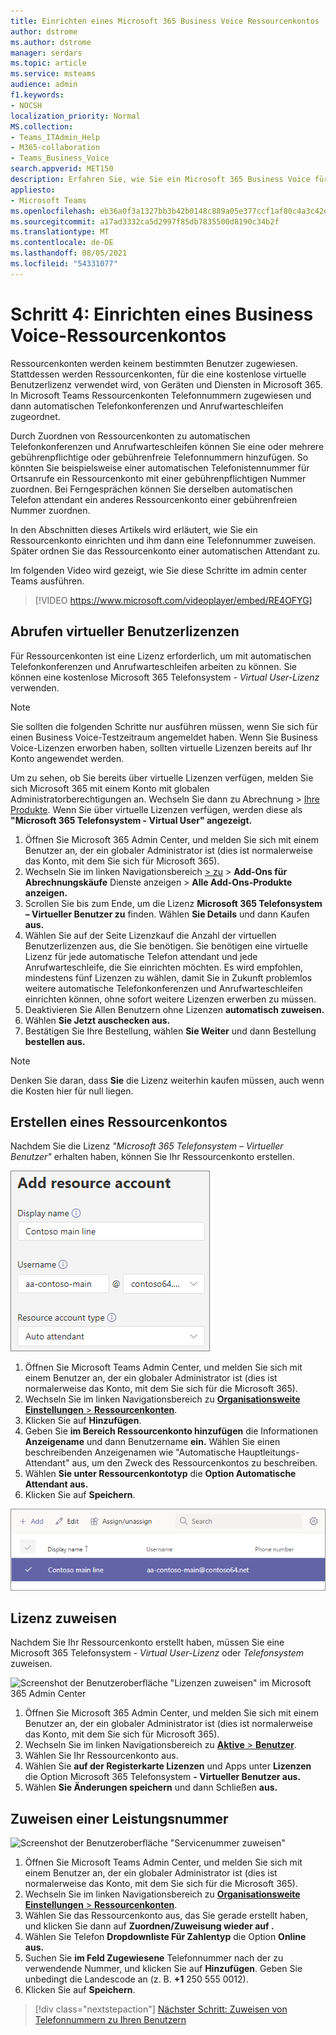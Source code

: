 ```yaml
---
title: Einrichten eines Microsoft 365 Business Voice Ressourcenkontos
author: dstrome
ms.author: dstrome
manager: serdars
ms.topic: article
ms.service: msteams
audience: admin
f1.keywords:
- NOCSH
localization_priority: Normal
MS.collection:
- Teams_ITAdmin_Help
- M365-collaboration
- Teams_Business_Voice
search.appverid: MET150
description: Erfahren Sie, wie Sie ein Microsoft 365 Business Voice für die Verwendung mit automatischen Attendants einrichten.
appliesto:
- Microsoft Teams
ms.openlocfilehash: eb36a0f3a1327bb3b42b0148c889a05e377ccf1af80c4a3c42d51299677b9692
ms.sourcegitcommit: a17ad3332ca5d2997f85db7835500d8190c34b2f
ms.translationtype: MT
ms.contentlocale: de-DE
ms.lasthandoff: 08/05/2021
ms.locfileid: "54331077"
---
```

# <a name="step-4-set-up-a-business-voice-resource-account"></a>Schritt 4: Einrichten eines Business Voice-Ressourcenkontos

Ressourcenkonten werden keinem bestimmten Benutzer zugewiesen. Stattdessen werden Ressourcenkonten, für die eine kostenlose virtuelle Benutzerlizenz verwendet wird, von Geräten und Diensten in Microsoft 365. In Microsoft Teams Ressourcenkonten Telefonnummern zugewiesen und dann automatischen Telefonkonferenzen und Anrufwarteschleifen zugeordnet.

Durch Zuordnen von Ressourcenkonten zu automatischen Telefonkonferenzen und Anrufwarteschleifen können Sie eine oder mehrere gebührenpflichtige oder gebührenfreie Telefonnummern hinzufügen. So könnten Sie beispielsweise einer automatischen Telefonistennummer für Ortsanrufe ein Ressourcenkonto mit einer gebührenpflichtigen Nummer zuordnen. Bei Ferngesprächen können Sie derselben automatischen Telefon attendant ein anderes Ressourcenkonto einer gebührenfreien Nummer zuordnen.

In den Abschnitten dieses Artikels wird erläutert, wie Sie ein Ressourcenkonto einrichten und ihm dann eine Telefonnummer zuweisen. Später ordnen Sie das Ressourcenkonto einer automatischen Attendant zu.

Im folgenden Video wird gezeigt, wie Sie diese Schritte im admin center Teams ausführen.

> [!VIDEO https://www.microsoft.com/videoplayer/embed/RE4OFYG]

## <a name="obtain-virtual-user-licenses"></a>Abrufen virtueller Benutzerlizenzen

Für Ressourcenkonten ist eine Lizenz erforderlich, um mit automatischen Telefonkonferenzen und Anrufwarteschleifen arbeiten zu können. Sie können eine kostenlose Microsoft 365 Telefonsystem *- Virtual User-Lizenz* verwenden.

> [!NOTE]
> Sie sollten die folgenden Schritte nur ausführen müssen, wenn Sie sich für einen Business Voice-Testzeitraum angemeldet haben. Wenn Sie Business Voice-Lizenzen erworben haben, sollten virtuelle Lizenzen bereits auf Ihr Konto angewendet werden. 
>
> Um zu sehen, ob Sie bereits über virtuelle Lizenzen verfügen, melden Sie sich Microsoft 365 mit einem Konto mit globalen Administratorberechtigungen an. Wechseln Sie dann zu Abrechnung > [Ihre Produkte](https://admin.microsoft.com/Adminportal/Home#/subscriptions). Wenn Sie über virtuelle Lizenzen verfügen, werden diese als **"Microsoft 365 Telefonsystem - Virtual User" angezeigt.**

1. Öffnen Sie Microsoft 365 Admin Center, und melden Sie sich mit einem Benutzer an, der ein globaler Administrator ist (dies ist normalerweise das Konto, mit dem Sie sich für Microsoft 365).
2. Wechseln Sie im linken Navigationsbereich <a href="https://admin.microsoft.com/Adminportal/Home#/catalog" target="_blank">   >  zu</a>  >  **Add-Ons für Abrechnungskäufe** Dienste anzeigen  >  **Alle Add-Ons-Produkte anzeigen.**
3. Scrollen Sie bis zum Ende, um die Lizenz **Microsoft 365 Telefonsystem – Virtueller Benutzer zu** finden. Wählen **Sie Details** und dann Kaufen **aus.**
4. Wählen Sie auf der Seite Lizenzkauf die Anzahl der virtuellen Benutzerlizenzen aus, die Sie benötigen. Sie benötigen eine virtuelle Lizenz für jede automatische Telefon attendant und jede Anrufwarteschleife, die Sie einrichten möchten. Es wird empfohlen, mindestens fünf Lizenzen zu wählen, damit Sie in Zukunft problemlos weitere automatische Telefonkonferenzen und Anrufwarteschleifen einrichten können, ohne sofort weitere Lizenzen erwerben zu müssen.
5. Deaktivieren Sie Allen Benutzern ohne Lizenzen **automatisch zuweisen.**
6. Wählen **Sie Jetzt auschecken aus.**
7. Bestätigen Sie Ihre Bestellung, wählen **Sie Weiter** und dann Bestellung **bestellen aus.**

> [!NOTE]
> Denken Sie daran, dass  **Sie** die Lizenz weiterhin kaufen müssen, auch wenn die Kosten hier für null liegen.

## <a name="create-a-resource-account"></a>Erstellen eines Ressourcenkontos

Nachdem Sie die Lizenz *"Microsoft 365 Telefonsystem – Virtueller Benutzer"* erhalten haben, können Sie Ihr Ressourcenkonto erstellen.

![Screenshot der Benutzeroberfläche zum Hinzufügen eines Ressourcenkontos](../media/resource-account-add.png)

1. Öffnen Sie Microsoft Teams Admin Center, und melden Sie sich mit einem Benutzer an, der ein globaler Administrator ist (dies ist normalerweise das Konto, mit dem Sie sich für die Microsoft 365).
2. Wechseln Sie im linken Navigationsbereich zu <a href="https://admin.teams.microsoft.com/company-wide-settings/resource-accounts" target="_blank"> **Organisationsweite Einstellungen**  >  **Ressourcenkonten**</a>.
3. Klicken Sie auf **Hinzufügen**.
4. Geben Sie **im Bereich Ressourcenkonto hinzufügen** die Informationen **Anzeigename** und dann Benutzername **ein.** Wählen Sie einen beschreibenden Anzeigenamen wie "Automatische Hauptleitungs-Attendant" aus, um den Zweck des Ressourcenkontos zu beschreiben.
5. Wählen **Sie unter Ressourcenkontotyp** die **Option Automatische Attendant aus.**
6. Klicken Sie auf **Speichern**.

![Screenshot einer Liste mit Ressourcenkonten](../media/resource-accounts-auto-attendant-only-page.png)

## <a name="assign-a-license"></a>Lizenz zuweisen

Nachdem Sie Ihr Ressourcenkonto erstellt haben, müssen Sie eine Microsoft 365 Telefonsystem *- Virtual User-Lizenz* oder *Telefonsystem* zuweisen.

![Screenshot der Benutzeroberfläche "Lizenzen zuweisen" im Microsoft 365 Admin Center](../media/resource-account-assign-virtual-user-license.png)

1. Öffnen Sie Microsoft 365 Admin Center, und melden Sie sich mit einem Benutzer an, der ein globaler Administrator ist (dies ist normalerweise das Konto, mit dem Sie sich für Microsoft 365).
1. Wechseln Sie im linken Navigationsbereich zu <a href="https://admin.microsoft.com/Adminportal/Home#/users" target="_blank"> **Aktive**  >  **Benutzer**</a>.
1. Wählen Sie Ihr Ressourcenkonto aus.
1. Wählen Sie **auf der Registerkarte Lizenzen** und Apps unter **Lizenzen** die Option Microsoft 365 Telefonsystem **- Virtueller Benutzer aus.**
1. Wählen **Sie Änderungen speichern** und dann Schließen **aus.**

## <a name="assign-a-service-number"></a>Zuweisen einer Leistungsnummer

![Screenshot der Benutzeroberfläche "Servicenummer zuweisen"](../media/resource-account-assign-phone-number.png)

1. Öffnen Sie Microsoft Teams Admin Center, und melden Sie sich mit einem Benutzer an, der ein globaler Administrator ist (dies ist normalerweise das Konto, mit dem Sie sich für die Microsoft 365).
1. Wechseln Sie im linken Navigationsbereich zu <a href="https://admin.teams.microsoft.com/company-wide-settings/resource-accounts" target="_blank"> **Organisationsweite Einstellungen**  >  **Ressourcenkonten**</a>.
1. Wählen Sie das Ressourcenkonto aus, das Sie gerade erstellt haben, und klicken Sie dann auf **Zuordnen/Zuweisung wieder auf .**
1. Wählen Sie Telefon **Dropdownliste Für Zahlentyp** die Option **Online aus.**
1. Suchen Sie **im Feld Zugewiesene** Telefonnummer nach der zu verwendende Nummer, und klicken Sie auf **Hinzufügen**. Geben Sie unbedingt die Landescode an (z. B. **+1** 250 555 0012).
1. Klicken Sie auf **Speichern**.

> [!div class="nextstepaction"]
> [Nächster Schritt: Zuweisen von Telefonnummern zu Ihren Benutzern](set-up-assign-numbers.md)
